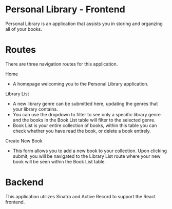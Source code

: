# Personal Library - Frontend

Personal Library is an application that assists you in storing and organzing all of your books.

# Routes

There are three navigation routes for this application.

Home
- A homepage welcoming you to the Personal Library application.

Library List
- A new library genre can be submitted here, updating the genres that your library contains.
- You can use the dropdown to filter to see only a specific library genre and the books in the Book List table will filter to the selected genre.
- Book List is your entire collection of books, within this table you can check whether you have read the book, or delete a book entirely.

Create New Book
- This form allows you to add a new book to your collection.  Upon clicking submit, you will be navigated to the Library List route where your new book will be seen within the Book List table.

# Backend

This application utilizes Sinatra and Active Record to support the React frontend.